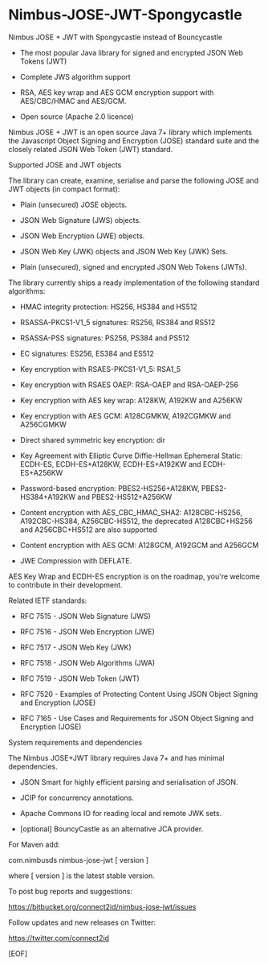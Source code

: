 # Nimbus-JOSE-JWT-Spongycastle
Nimbus JOSE + JWT with Spongycastle instead of Bouncycastle

* The most popular Java library for signed and encrypted JSON Web Tokens (JWT)

* Complete JWS algorithm support

* RSA, AES key wrap and AES GCM encryption support with AES/CBC/HMAC and
  AES/GCM.

* Open source (Apache 2.0 licence)


Nimbus JOSE + JWT is an open source Java 7+ library which implements the
Javascript Object Signing and Encryption (JOSE) standard suite and the closely
related JSON Web Token (JWT) standard.


Supported JOSE and JWT objects

The library can create, examine, serialise and parse the following JOSE and JWT
objects (in compact format):

* Plain (unsecured) JOSE objects.

* JSON Web Signature (JWS) objects.

* JSON Web Encryption (JWE) objects.

* JSON Web Key (JWK) objects and JSON Web Key (JWK) Sets.

* Plain (unsecured), signed and encrypted JSON Web Tokens (JWTs).



The library currently ships a ready implementation of the following standard
algorithms:

* HMAC integrity protection: HS256, HS384 and HS512

* RSASSA-PKCS1-V1_5 signatures: RS256, RS384 and RS512

* RSASSA-PSS signatures: PS256, PS384 and PS512

* EC signatures: ES256, ES384 and ES512

* Key encryption with RSAES-PKCS1-V1_5: RSA1_5

* Key encryption with RSAES OAEP: RSA-OAEP and RSA-OAEP-256

* Key encryption with AES key wrap: A128KW, A192KW and A256KW

* Key encryption with AES GCM: A128CGMKW, A192CGMKW and A256CGMKW

* Direct shared symmetric key encryption: dir

* Key Agreement with Elliptic Curve Diffie-Hellman Ephemeral Static: ECDH-ES,
  ECDH-ES+A128KW, ECDH-ES+A192KW and ECDH-ES+A256KW

* Password-based encryption: PBES2-HS256+A128KW, PBES2-HS384+A192KW and
  PBES2-HS512+A256KW

* Content encryption with AES_CBC_HMAC_SHA2: A128CBC-HS256, A192CBC-HS384,
  A256CBC-HS512, the deprecated A128CBC+HS256 and A256CBC+HS512 are also
  supported

* Content encryption with AES GCM: A128GCM, A192GCM and A256GCM

* JWE Compression with DEFLATE.


AES Key Wrap and ECDH-ES encryption is on the roadmap, you're welcome to
contribute in their development.


Related IETF standards:

* RFC 7515 - JSON Web Signature (JWS)

* RFC 7516 - JSON Web Encryption (JWE)

* RFC 7517 - JSON Web Key (JWK)

* RFC 7518 - JSON Web Algorithms (JWA)

* RFC 7519 - JSON Web Token (JWT)

* RFC 7520 - Examples of Protecting Content Using JSON Object Signing and
  Encryption (JOSE)

* RFC 7165 - Use Cases and Requirements for JSON Object Signing and Encryption
  (JOSE)


System requirements and dependencies

The Nimbus JOSE+JWT library requires Java 7+ and has minimal dependencies.

* JSON Smart for highly efficient parsing and serialisation of JSON.

* JCIP for concurrency annotations.

* Apache Commons IO for reading local and remote JWK sets.

* [optional] BouncyCastle as an alternative JCA provider.


For Maven add:

<dependency>
    <groupId>com.nimbusds</groupId>
    <artifactId>nimbus-jose-jwt</artifactId>
    <version>[ version ]</version>
</dependency>

where [ version ] is the latest stable version.

To post bug reports and suggestions:

https://bitbucket.org/connect2id/nimbus-jose-jwt/issues


Follow updates and new releases on Twitter:

https://twitter.com/connect2id



[EOF]
